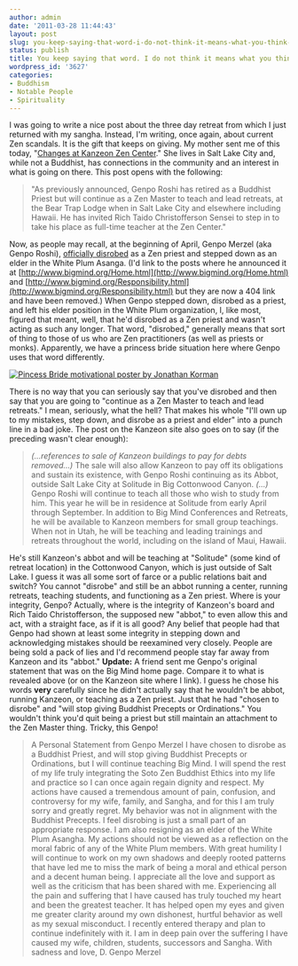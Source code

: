 ```yaml
---
author: admin
date: '2011-03-28 11:44:43'
layout: post
slug: you-keep-saying-that-word-i-do-not-think-it-means-what-you-think-it-means
status: publish
title: You keep saying that word. I do not think it means what you think it means.
wordpress_id: '3627'
categories:
- Buddhism
- Notable People
- Spirituality
---
```


I was going to write a nice post about the three day retreat from which
I just returned with my sangha. Instead, I'm writing, once again, about
current Zen scandals. It is the gift that keeps on giving. My mother
sent me of this today, "[Changes at Kanzeon Zen
Center](http://www.kanzeonzencenter.org/changes/)." She lives in Salt
Lake City and, while not a Buddhist, has connections in the community
and an interest in what is going on there. This post opens with the
following:

> "As previously announced, Genpo Roshi has retired as a Buddhist Priest
> but will continue as a Zen Master to teach and lead retreats, at the
> Bear Trap Lodge when in Salt Lake City and elsewhere including Hawaii.
> He has invited Rich Taido Christofferson Sensei to step in to take his
> place as full-time teacher at the Zen Center."

Now, as people may recall, at the beginning of April, Genpo Merzel (aka
Genpo Roshi), [officially
disrobed](http://sweepingzen.com/2011/02/07/dennis-genpo-merzel-disrobes-as-a-zen-priest/)
as a Zen priest and stepped down as an elder in the White Plum Asanga.
(I'd link to the posts where he announced it at
[http://www.bigmind.org/Home.html](http://www.bigmind.org/Home.html) and
[http://www.bigmind.org/Responsibility.html](http://www.bigmind.org/Responsibility.html)
but they are now a 404 link and have been removed.) When Genpo stepped
down, disrobed as a priest, and left his elder position in the White
Plum organization, I, like most, figured that meant, well, that he'd
disrobed as a Zen priest and wasn't acting as such any longer. That
word, "disrobed," generally means that sort of thing to those of us who
are Zen practitioners (as well as priests or monks). Apparently, we have
a princess bride situation here where Genpo uses that word differently.

[![Pincess Bride motivational poster by Jonathan
Korman](http://farm5.static.flickr.com/4081/4814228288_2824c49d8f.jpg)](http://www.flickr.com/photos/48600114097@N01/4814228288/ "Pincess Bride motivational poster by Jonathan Korman")

There is no way that you can seriously say that you've disrobed and then
say that you are going to "continue as a Zen Master to teach and lead
retreats." I mean, seriously, what the hell? That makes his whole "I'll
own up to my mistakes, step down, and disrobe as a priest and elder"
into a punch line in a bad joke. The post on the Kanzeon site also goes
on to say (if the preceding wasn't clear enough):

> *(...references to sale of Kanzeon buildings to pay for debts
> removed...)* The sale will also allow Kanzeon to pay off its
> obligations and sustain its existence, with Genpo Roshi continuing as
> its Abbot, outside Salt Lake City at Solitude in Big Cottonwood
> Canyon. *(...)* Genpo Roshi will continue to teach all those who wish
> to study from him. This year he will be in residence at Solitude from
> early April through September. In addition to Big Mind Conferences and
> Retreats, he will be available to Kanzeon members for small group
> teachings. When not in Utah, he will be teaching and leading trainings
> and retreats throughout the world, including on the island of Maui,
> Hawaii.

He's still Kanzeon's abbot and will be teaching at "Solitude" (some kind
of retreat location) in the Cottonwood Canyon, which is just outside of
Salt Lake. I guess it was all some sort of farce or a public relations
bait and switch? You cannot "disrobe" and still be an abbot running a
center, running retreats, teaching students, and functioning as a Zen
priest. Where is your integrity, Genpo? Actually, where is the integrity
of Kanzeon's board and Rich Taido Christofferson, the supposed new
"abbot," to even allow this and act, with a straight face, as if it is
all good? Any belief that people had that Genpo had shown at least some
integrity in stepping down and acknowledging mistakes should be
reexamined very closely. People are being sold a pack of lies and I'd
recommend people stay far away from Kanzeon and its "abbot." **Update:**
A friend sent me Genpo's original statement that was on the Big Mind
home page. Compare it to what is revealed above (or on the Kanzeon site
where I link). I guess he chose his words **very** carefully since he
didn't actually say that he wouldn't be abbot, running Kanzeon, or
teaching as a Zen priest. Just that he had "chosen to disrobe" and "will
stop giving Buddhist Precepts or Ordinations." You wouldn't think you'd
quit being a priest but still maintain an attachment to the Zen Master
thing. Tricky, this Genpo!

> A Personal Statement from Genpo Merzel I have chosen to disrobe as a
> Buddhist Priest, and will stop giving Buddhist Precepts or
> Ordinations, but I will continue teaching Big Mind. I will spend the
> rest of my life truly integrating the Soto Zen Buddhist Ethics into my
> life and practice so I can once again regain dignity and respect. My
> actions have caused a tremendous amount of pain, confusion, and
> controversy for my wife, family, and Sangha, and for this I am truly
> sorry and greatly regret. My behavior was not in alignment with the
> Buddhist Precepts. I feel disrobing is just a small part of an
> appropriate response. I am also resigning as an elder of the White
> Plum Asangha. My actions should not be viewed as a reflection on the
> moral fabric of any of the White Plum members. With great humility I
> will continue to work on my own shadows and deeply rooted patterns
> that have led me to miss the mark of being a moral and ethical person
> and a decent human being. I appreciate all the love and support as
> well as the criticism that has been shared with me. Experiencing all
> the pain and suffering that I have caused has truly touched my heart
> and been the greatest teacher. It has helped open my eyes and given me
> greater clarity around my own dishonest, hurtful behavior as well as
> my sexual misconduct. I recently entered therapy and plan to continue
> indefinitely with it. I am in deep pain over the suffering I have
> caused my wife, children, students, successors and Sangha. With
> sadness and love, D. Genpo Merzel
